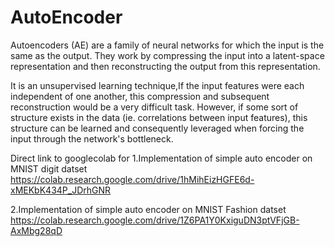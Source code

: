 # AutoEncoder
Autoencoders (AE) are a family of neural networks for which the input is the same as the output. They work by compressing the input into a latent-space representation and then reconstructing the output from this representation.

It is an unsupervised learning technique,If the input features were each independent of one another, this compression and subsequent reconstruction would be a very difficult task. However, if some sort of structure exists in the data (ie. correlations between input features), this structure can be learned and consequently leveraged when forcing the input through the network's bottleneck.

Direct link to googlecolab for
1.Implementation of simple auto encoder on MNIST digit datset 
https://colab.research.google.com/drive/1hMihEizHGFE6d-xMEKbK434P_JDrhGNR

2.Implementation of simple auto encoder on MNIST Fashion datset 
https://colab.research.google.com/drive/1Z6PA1Y0KxiguDN3ptVFjGB-AxMbg28qD

